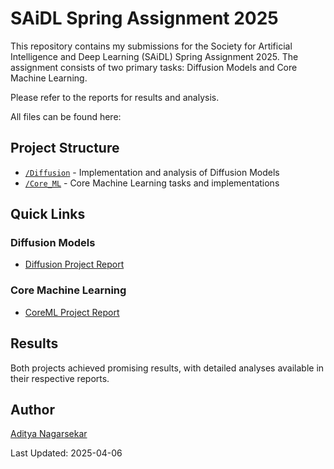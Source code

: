 
# SAiDL Spring Assignment 2025

This repository contains my submissions for the Society for Artificial Intelligence and Deep Learning (SAiDL) Spring Assignment 2025. The assignment consists of two primary tasks: Diffusion Models and Core Machine Learning.

Please refer to the reports for results and analysis.

All files can be found here: [](URL)

## Project Structure

- [`/Diffusion`](./Diffusion) - Implementation and analysis of Diffusion Models
- [`/Core_ML`](./Core_ML) - Core Machine Learning tasks and implementations

## Quick Links

### Diffusion Models
- [Diffusion Project Report](./SAiDL_Diffusion_Aditya_Nagarsekar.pdf/)

### Core Machine Learning
- [CoreML Project Report](./SAiDL_Core_ML_Aditya_Nagarsekar.pdf)






## Results

Both projects achieved promising results, with detailed analyses available in their respective reports.



## Author

[Aditya Nagarsekar](https://github.com/AdityaNagarsekar)

Last Updated: 2025-04-06

